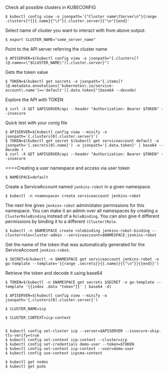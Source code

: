 Check all possible clusters in KUBECONFIG

	$ kubectl config view -o jsonpath='{"Cluster name\tServer\n"}{range .clusters[*]}{.name}{"\t"}{.cluster.server}{"\n"}{end}'

Select name of cluster you want to interact with from above output:

	$ export CLUSTER_NAME="some_server_name"

Point to the API server referring the cluster name

	$ APISERVER=$(kubectl config view -o jsonpath="{.clusters[?(@.name==\"$CLUSTER_NAME\")].cluster.server}")

Gets the token value

	$ TOKEN=$(kubectl get secrets -o jsonpath="{.items[?(@.metadata.annotations['kubernetes\.io/service-account\.name']=='default')].data.token}"|base64 --decode)

Explore the API with TOKEN

	$ curl -X GET $APISERVER/api --header "Authorization: Bearer $TOKEN" --insecure



Quick test with your conig file

	$ APISERVER=$(kubectl config view --minify -o jsonpath='{.clusters[0].cluster.server}')
	$ TOKEN=$(kubectl get secret $(kubectl get serviceaccount default -o jsonpath='{.secrets[0].name}') -o jsonpath='{.data.token}' | base64 --decode )
	$ curl -X GET $APISERVER/api --header "Authorization: Bearer $TOKEN" --insecure



====Creating a user namespace and access via user token

	$ NAMESPACE=default

Create a ServiceAccount named `jenkins-robot` in a given namespace.

	$ kubectl -n <namespace> create serviceaccount jenkins-robot

The next line gives `jenkins-robot` administator permissions for this namespace.
You can make it an admin over all namespaces by creating a `ClusterRoleBinding` instead of a `RoleBinding`.
You can also give it different permissions by binding it to a different `(Cluster)Role`.

	$ kubectl -n $NAMESPACE create rolebinding jenkins-robot-binding --clusterrole=cluster-admin --serviceaccount=$NAMESPACE:jenkins-robot

Get the name of the token that was automatically generated for the ServiceAccount `jenkins-robot`.

	$ SECRET=$(kubectl -n $NAMESPACE get serviceaccount jenkins-robot -o go-template --template='{{range .secrets}}{{.name}}{{"\n"}}{{end}}')


Retrieve the token and decode it using base64

	$ TOKEN=$(kubectl -n $NAMESPACE get secrets $SECRET -o go-template --template '{{index .data "token"}}' | base64 -d)

	$ APISERVER=$(kubectl config view --minify -o jsonpath='{.clusters[0].cluster.server}')

	$ CLUSTER_NAME=icp

	$ CLUSTER_CONTEXT=icp-context


	$ kubectl config set-cluster icp --server=$APISERVER --insecure-skip-tls-verify=true
	$ kubectl config set-context icp-context --cluster=icp
	$ kubectl config set-credentials demo-user --token=$TOKEN
	$ kubectl config set-context icp-context --user=demo-user 
	$ kubectl config use-context icpcma-context
	
	$ kubectl get nodes
	$ kubectl get pods
